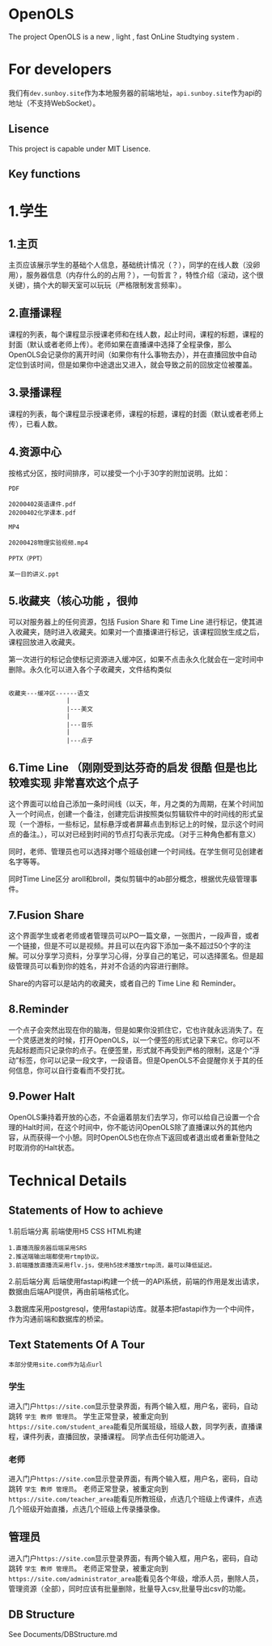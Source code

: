 # OpenOLS

The project OpenOLS is a new , light , fast OnLine Studtying system .

# For developers

我们有`dev.sunboy.site`作为本地服务器的前端地址，`api.sunboy.site`作为api的地址（不支持WebSocket）。

## Lisence 

This project is capable under MIT Lisence.

## Key functions

# 1.学生

## 1.主页

主页应该展示学生的基础个人信息，基础统计情况（？），同学的在线人数（没卵用），服务器信息（内存什么的的占用？），一句哲言？，特性介绍（滚动，这个很关键），搞个大的聊天室可以玩玩（严格限制发言频率）。

## 2.直播课程

课程的列表，每个课程显示授课老师和在线人数，起止时间，课程的标题，课程的封面（默认或者老师上传）。老师如果在直播课中选择了全程录像，那么OpenOLS会记录你的离开时间（如果你有什么事物去办），并在直播回放中自动定位到该时间，但是如果你中途退出又进入，就会导致之前的回放定位被覆盖。

## 3.录播课程

课程的列表，每个课程显示授课老师，课程的标题，课程的封面（默认或者老师上传），已看人数。

## 4.资源中心

按格式分区，按时间排序，可以接受一个小于30字的附加说明。比如：
```
PDF

20200402英语课件.pdf
20200402化学课本.pdf

MP4

20200428物理实验视频.mp4

PPTX（PPT）

某一日的讲义.ppt
```

## 5.收藏夹（核心功能 ，很帅

可以对服务器上的任何资源，包括 Fusion Share 和 Time Line 进行标记，使其进入收藏夹，随时进入收藏夹。如果对一个直播课进行标记，该课程回放生成之后，课程回放进入收藏夹。

第一次进行的标记会使标记资源进入缓冲区，如果不点击永久化就会在一定时间中删除。永久化可以进入各个子收藏夹，文件结构类似

```

收藏夹---缓冲区------语文
                |
                |---美文
                |
                |---音乐
                |
                |---点子

```

## 6.Time Line （刚刚受到达芬奇的启发 很酷 但是也比较难实现  非常喜欢这个点子

这个界面可以给自己添加一条时间线（以天，年，月之类的为周期，在某个时间加入一个时间点，创建一个备注，创建完后讲按照类似剪辑软件中的时间线的形式呈现（一个游标，一些标记，鼠标悬浮或者屏幕点击到标记上的时候，显示这个时间点的备注。），可以对已经到时间的节点打勾表示完成。（对于三种角色都有意义）

同时，老师、管理员也可以选择对哪个班级创建一个时间线。在学生侧可见创建者名字等等。

同时Time Line区分 aroll和broll，类似剪辑中的ab部分概念，根据优先级管理事件。

## 7.Fusion Share

这个界面学生或者老师或者管理员可以PO一篇文章，一张图片，一段声音，或者一个链接，但是不可以是视频。并且可以在内容下添加一条不超过50个字的注解。可以分享学习资料，分享学习心得，分享自己的笔记，可以选择匿名。但是超级管理员可以看到你的姓名，并对不合适的内容进行删除。

Share的内容可以是站内的收藏夹，或者自己的 Time Line 和 Reminder。

## 8.Reminder

一个点子会突然出现在你的脑海，但是如果你没抓住它，它也许就永远消失了。在一个灵感迸发的时候，打开OpenOLS，以一个便签的形式记录下来它。你可以不先起标题而只记录你的点子。在便签里，形式就不再受到严格的限制，这是个“浮动”标签，你可以记录一段文字，一段语音。但是OpenOLS不会提醒你关于其的任何信息，你可以自行查看而不受打扰。

## 9.Power Halt

OpenOLS秉持着开放的心态，不会逼着朋友们去学习，你可以给自己设置一个合理的Halt时间，在这个时间中，你不能访问OpenOLS除了直播课以外的其他内容，从而获得一个小憩。同时OpenOLS也在你点下返回或者退出或者重新登陆之时取消你的Halt状态。


# Technical Details

## Statements of How to achieve

1.前后端分离 前端使用H5 CSS HTML构建

    1.直播流服务器后端采用SRS
    2.推送端输出端都使用rtmp协议。
    3.前端播放直播流采用flv.js，使用h5技术播放rtmp流，最可以降低延迟。

2.前后端分离 后端使用fastapi构建一个统一的API系统，前端的作用是发出请求，数据由后端API提供，再由前端格式化。

3.数据库采用postgresql，使用fastapi访库。就基本把fastapi作为一个中间件，作为沟通前端和数据库的桥梁。

## Text Statements Of A Tour 

`本部分使用site.com作为站点url`

### 学生

进入门户`https://site.com`显示登录界面，有两个输入框，用户名，密码，自动跳转 `学生 教师 管理员`。
学生正常登录，被重定向到`https://site.com/student_area`能看见所属班级，班级人数，同学列表，直播课程，课件列表，直播回放，录播课程。
同学点击任何功能进入。

### 老师

进入门户`https://site.com`显示登录界面，有两个输入框，用户名，密码，自动跳转 `学生 教师 管理员`。
老师正常登录，被重定向到`https://site.com/teacher_area`能看见所教班级，点选几个班级上传课件，点选几个班级开始直播，点选几个班级上传录播录像。

## 管理员

进入门户`https://site.com`显示登录界面，有两个输入框，用户名，密码，自动跳转 `学生 教师 管理员`。
老师正常登录，被重定向到`https://site.com/administrator_area`能看见各个年级，增添人员，删除人员，管理资源（全部），同时应该有批量删除，批量导入csv,批量导出csv的功能。

## DB Structure
See Documents/DBStructure.md
